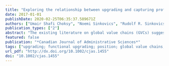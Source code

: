 ```yaml
---
title: "Exploring the relationship between upgrading and capturing profits from GVC participation for disadvantaged suppliers in developing countries"
date: 2017-01-01
publishDate: 2020-02-25T06:35:37.589671Z
authors: ["Umair Shafi Choksy", "Noemi Sinkovics", "Rudolf R. Sinkovics"]
publication_types: ["2"]
abstract: "The existing literature on global value chains (GVCs) suggests that functional upgrading is a key determinant of whether suppliers are able to capture higher profits in GVCs. However, it is unclear whether the same argument holds for disadvantaged suppliers who face high barriers to achieving functional upgrading. Through a review of existing empirical studies, the present paper aims to explore how disadvantaged suppliers in developing countries increase their profits in the face of barriers to functional upgrading. The findings from the literature analysis suggest that the ability of disadvantaged suppliers to benefit from GVC participation depends on the extent of their managerial agency and their ability to leverage multiple upgrading/downgrading trajectories (whether product, process, or functional) and transform them into profitable outcomes. Copyright © 2017 ASAC. Published by John Wiley & Sons, Ltd. Pour les auteurs des travaux existants sur les chaînes de valeur mondiales (GVC), c'est la modernisation fonctionnelle qui détermine si les fournisseurs sont en mesure de réaliser des profits importants dans le cadre des GVC. Mais ces auteurs n'indiquent pas si ce postulat s'applique également aux fournisseurs défavorisés qui, pour réaliser leur modernisation fonctionnelle, doivent faire face à des obstacles majeurs. Dans le présent article, nous explorons, grâce à une revue des travaux empiriques existants, la manière dont les fournisseurs défavorisés des pays en voie de développement augmentent leurs profits en dépit des obstacles qui entravent leur modernisation fonctionnelle. Nos résultats révèlent que la capacité des fournisseurs défavorisés à tirer profit de leur participation aux GVC dépend de la taille de leur organisme managérial et de leur aptitude à transformer les multiples mouvements de modernisation/dégradation (des produits, des processus ou des fonctions) en revenus. Copyright © 2017 ASAC. Published by John Wiley & Sons, Ltd."
featured: false
publication: "*Canadian Journal of Administrative Sciences*"
tags: ["upgrading; functional upgrading; position; global value chains; profit margins; modernisation; modernisation fonctionnelle; chaînes de valeur mondiales; marges de profit"]
url_pdf: "http://dx.doi.org/10.1002/cjas.1455"
doi: "10.1002/cjas.1455"
---
```


